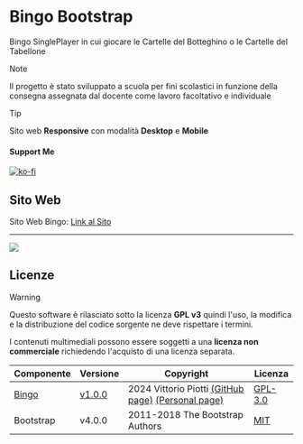 

# Bingo Bootstrap
Bingo SinglePlayer in cui giocare le Cartelle del Botteghino o le Cartelle del Tabellone

> [!NOTE]
> Il progetto è stato sviluppato a scuola per fini scolastici in funzione della consegna assegnata dal docente come lavoro facoltativo e individuale



> [!TIP]
> Sito web **Responsive** con modalità **Desktop** e **Mobile**

#### Support Me


[![ko-fi](https://ko-fi.com/img/githubbutton_sm.svg)](https://ko-fi.com/P5P012BC8U)


## Sito Web

Sito Web Bingo: [Link al Sito](https://vittoriopiotti.altervista.org/Bingo/Offline/index.html)


---

<img src="https://github.com/vittorioPiotti/Bingo/blob/main/socialpreview13.png" />



## Licenze

> [!WARNING]
> Questo software è rilasciato sotto la licenza **GPL v3** quindi l'uso, la modifica e la distribuzione del codice sorgente ne deve rispettare i termini.
> 
> I contenuti multimediali possono essere soggetti a una **licenza non commerciale** richiedendo l'acquisto di una licenza separata.



| Componente         | Versione  | Copyright                         | Licenza                                                       |
|--------------------|-----------|-----------------------------------|---------------------------------------------------------------|
| [Bingo](https://github.com/vittorioPiotti/Bingo-Bootstrap) | [v1.0.0](https://github.com/vittorioPiotti/Bingo-Bootstrap/releases/tag/v1.0.0)    | 2024 Vittorio Piotti [(GitHub page)](https://github.com/vittorioPiotti) [(Personal page)](https://vittoriopiotti.altervista.org/)            | [GPL-3.0 ](https://github.com/vittorioPiotti/Bingo-Bootstrap/blob/main/LICENSE.md) |
| Bootstrap          | v4.0.0    | 2011-2018 The Bootstrap Authors   | [MIT ](https://github.com/twbs/bootstrap/blob/master/LICENSE) |

